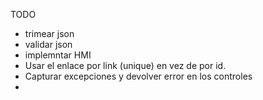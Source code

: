 TODO
* trimear json
* validar json
* implemntar HMI
* Usar el enlace por link (unique) en vez de por id.
* Capturar excepciones y devolver error en los controles
* 
